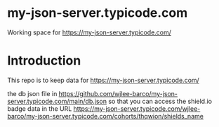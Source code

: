 # my-json-server.typicode.com
Working space for https://my-json-server.typicode.com/

# Introduction

This repo is to keep data for https://my-json-server.typicode.com/

the db json file in https://github.com/wjlee-barco/my-json-server.typicode.com/main/db.json so that you can access the shield.io badge data in the URL
https://my-json-server.typicode.com/wjlee-barco/my-json-server.typicode.com/cohorts/thqwion/shields_name
